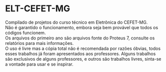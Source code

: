 # ELT-CEFET-MG
Compilado de projetos do curso técnico em Eletrônica do CEFET-MG.  
Não é garantido o funcionamento, embora seja bem provável que todos os códigos funcionem.  
Os arquivos do primeiro ano são arquivos fonte do Proteus 7, consulte os relatórios para mais informações.  
O uso é livre mas a cópia total não é recomendada por razões óbvias, todos esses trabalhos já foram apresentados aos professores.
Alguns trabalhos são exclusivos de alguns professores, e outros são trabalhos livres, sinta-se a vontade para usar e se inspirar.

